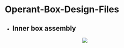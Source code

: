 # Operant-Box-Design-Files
- ## Inner box assembly
<p align="center" width="100%">
    <img src="https://user-images.githubusercontent.com/71041273/112739518-46667f00-8f75-11eb-9356-108044e2183b.gif">
</p>
